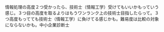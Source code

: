 情報処理の高度２つ受かったら、技術士（情報工学）受けてもいいかもっていう感じ。３つ目の高度を取るよりはもうワンランク上の技術士目指したらって。３つ高度もってても技術士（情報工学）に負けてる感じかも。難易度は比較の対象にならないかも。中小企業診断士
